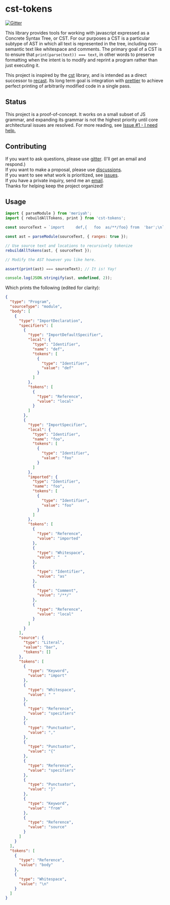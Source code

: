 # cst-tokens

[![Gitter](https://badges.gitter.im/cst-tokens/community.svg)](https://gitter.im/cst-tokens/community?utm_source=badge&utm_medium=badge&utm_campaign=pr-badge)

This library provides tools for working with javascript expressed as a Concrete Syntax Tree, or CST. For our purposes a CST is a particular subtype of AST in which all text is represented in the tree, including non-semantic text like whitespace and comments. The primary goal of a CST is to ensure that `print(parse(text)) === text`, in other words to preserve formatting when the intent is to modify and reprint a program rather than just executing it.

This project is inspired by the [cst](https://github.com/cst/cst) library, and is intended as a direct successor to [recast](https://github.com/benjamn/recast). Its long term goal is integration with [prettier](https://github.com/prettier/prettier) to achieve perfect printing of arbitrarily modified code in a single pass.

## Status

This project is a proof-of-concept. It works on a small subset of JS grammar, and expanding its grammar is not the highest priority until core architectural issues are resolved. For more reading, see [Issue #1 - I need help.](https://github.com/conartist6/cst-tokens/issues/1)

## Contributing

If you want to ask questions, please use [gitter](https://gitter.im/cst-tokens/community). (I'll get an email and respond.)  
If you want to make a proposal, please use [discussions](https://github.com/conartist6/cst-tokens/discussions).  
If you want to see what work is prioritized, see [issues](https://github.com/conartist6/cst-tokens/issues).  
If you have a private inquiry, send me an [email](mailto:conartist6@gmail.com).  
Thanks for helping keep the project organized!

## Usage

```js
import { parseModule } from 'meriyah';
import { rebuildAllTokens, print } from 'cst-tokens';

const sourceText = `import     def,{   foo  as/**/foo} from  'bar';\n`;

const ast = parseModule(sourceText, { ranges: true });

// Use source text and locations to recursively tokenize
rebuildAllTokens(ast, { sourceText });

// Modify the AST however you like here.

assert(print(ast) === sourceText); // It is! Yay!

console.log(JSON.stringify(ast, undefined, 2));
```

Which prints the following (edited for clarity):

```json
{
  "type": "Program",
  "sourceType": "module",
  "body": [
    {
      "type": "ImportDeclaration",
      "specifiers": [
        {
          "type": "ImportDefaultSpecifier",
          "local": {
            "type": "Identifier",
            "name": "def",
            "tokens": [
              {
                "type": "Identifier",
                "value": "def"
              }
            ]
          },
          "tokens": [
            {
              "type": "Reference",
              "value": "local"
            }
          ]
        },
        {
          "type": "ImportSpecifier",
          "local": {
            "type": "Identifier",
            "name": "foo",
            "tokens": [
              {
                "type": "Identifier",
                "value": "foo"
              }
            ]
          },
          "imported": {
            "type": "Identifier",
            "name": "foo",
            "tokens": [
              {
                "type": "Identifier",
                "value": "foo"
              }
            ]
          },
          "tokens": [
            {
              "type": "Reference",
              "value": "imported"
            },
            {
              "type": "Whitespace",
              "value": "  "
            },
            {
              "type": "Identifier",
              "value": "as"
            },
            {
              "type": "Comment",
              "value": "/**/"
            },
            {
              "type": "Reference",
              "value": "local"
            }
          ]
        }
      ],
      "source": {
        "type": "Literal",
        "value": "bar",
        "tokens": []
      },
      "tokens": [
        {
          "type": "Keyword",
          "value": "import"
        },
        {
          "type": "Whitespace",
          "value": " "
        },
        {
          "type": "Reference",
          "value": "specifiers"
        },
        {
          "type": "Punctuator",
          "value": ","
        },
        {
          "type": "Punctuator",
          "value": "{"
        },
        {
          "type": "Reference",
          "value": "specifiers"
        },
        {
          "type": "Punctuator",
          "value": "}"
        },
        {
          "type": "Keyword",
          "value": "from"
        },
        {
          "type": "Reference",
          "value": "source"
        }
      ]
    }
  ],
  "tokens": [
    {
      "type": "Reference",
      "value": "body"
    },
    {
      "type": "Whitespace",
      "value": "\n"
    }
  ]
}
```
